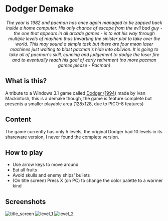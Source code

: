 # Dodger Demake

<p align="center">
  <em>
The year is 1982 and pacman has once again managed to be zapped 
back inside a home computer. His only chance of escape from the
evil bad guy - the one that appears in all arcade games - is to 
eat his way through multiple levels of mayhem thus thwarting the 
sinister plot to take over the world. This may sound a simple task but there are four mean laser machines 
just waiting to blast pacman's hide into oblivion. It is going to take all of pacman's skill, cunning and judgement to 
dodge the laser fire and to eventually reach his goal of early 
retirement (no more pacman games please - Pacman)
</em>
</p>

## What is this?
A tribute to a Windows 3.1 game called [Dodger (1994)](https://archive.org/details/Dodger_1020#) made by Ivan Mackintosh, this is a demake though, the game is feature complete but presents a smaller playable area (128x128, due to PICO-8 features)

## Content
The game currently has only 5 levels, the original Dodger had 10 levels in its shareware version, I never found the complete version.

## How to play
- Use arrow keys to move around
- Eat all fruits
- Avoid skulls and enemy ships' bullets
- (On title screen) Press X (on PC) to change the color palette to a warmer kind
  
## Screenshots
![title_screen](https://github.com/framilano/DodgerDemake/assets/28491164/7cedd449-e164-40e7-9aa5-ead4344a3d2a)
![level_1](https://github.com/framilano/DodgerDemake/assets/28491164/a02cff9c-08e3-429d-931b-81dbb105b5e0)
![level_2](https://github.com/framilano/DodgerDemake/assets/28491164/e288c998-9162-4ad8-a4e0-efaeca9f2f79)


